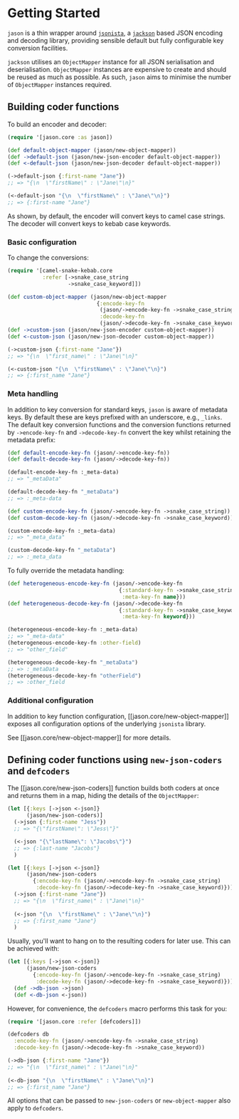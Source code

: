 # Getting Started

`jason` is a thin wrapper around 
[`jsonista`](https://metosin.github.io/jsonista), a 
[`jackson`](https://github.com/FasterXML/jackson) based JSON encoding and 
decoding library, providing sensible default but fully configurable key 
conversion facilities.

`jackson` utilises an `ObjectMapper` instance for all JSON serialisation and
deserialisation. `ObjectMapper` instances are expensive to create and should
be reused as much as possible. As such, `jason` aims to minimise the number of
`ObjectMapper` instances required.

## Building coder functions

To build an encoder and decoder:

```clojure
(require '[jason.core :as jason])

(def default-object-mapper (jason/new-object-mapper))
(def ->default-json (jason/new-json-encoder default-object-mapper))
(def <-default-json (jason/new-json-decoder default-object-mapper))

(->default-json {:first-name "Jane"})
;; => "{\n  \"firstName\" : \"Jane\"\n}"

(<-default-json "{\n  \"firstName\" : \"Jane\"\n}")
;; => {:first-name "Jane"}
```

As shown, by default, the encoder will convert keys to camel case strings. 
The decoder will convert keys to kebab case keywords.

### Basic configuration

To change the conversions:

```clojure
(require '[camel-snake-kebab.core 
           :refer [->snake_case_string
                   ->snake_case_keyword]])

(def custom-object-mapper (jason/new-object-mapper
                            {:encode-key-fn 
                             (jason/->encode-key-fn ->snake_case_string)
                             :decode-key-fn
                             (jason/->decode-key-fn ->snake_case_keyword)}))
(def ->custom-json (jason/new-json-encoder custom-object-mapper))
(def <-custom-json (jason/new-json-decoder custom-object-mapper))

(->custom-json {:first-name "Jane"})
;; => "{\n  \"first_name\" : \"Jane\"\n}"

(<-custom-json "{\n  \"firstName\" : \"Jane\"\n}")
;; => {:first_name "Jane"}
```

### Meta handling

In addition to key conversion for standard keys, `jason` is aware of metadata
keys. By default these are keys prefixed with an underscore, e.g., `_links`.
The default key conversion functions and the conversion functions returned by
`->encode-key-fn` and `->decode-key-fn` convert the key whilst retaining the
metadata prefix:

```clojure
(def default-encode-key-fn (jason/->encode-key-fn))
(def default-decode-key-fn (jason/->decode-key-fn))

(default-encode-key-fn :_meta-data)
;; => "_metaData"

(default-decode-key-fn "_metaData")
;; => :_meta-data

(def custom-encode-key-fn (jason/->encode-key-fn ->snake_case_string))
(def custom-decode-key-fn (jason/->decode-key-fn ->snake_case_keyword))

(custom-encode-key-fn :_meta-data)
;; => "_meta_data"

(custom-decode-key-fn "_metaData")
;; => :_meta_data
```

To fully override the metadata handling:

```clojure
(def heterogeneous-encode-key-fn (jason/->encode-key-fn 
                                   {:standard-key-fn ->snake_case_string
                                    :meta-key-fn name}))
(def heterogeneous-decode-key-fn (jason/->decode-key-fn
                                   {:standard-key-fn ->snake_case_keyword
                                    :meta-key-fn keyword}))

(heterogeneous-encode-key-fn :_meta-data)
;; => "_meta-data"
(heterogeneous-encode-key-fn :other-field)
;; => "other_field"

(heterogeneous-decode-key-fn "_metaData")
;; => :_metaData
(heterogeneous-decode-key-fn "otherField")
;; => :other_field
```

### Additional configuration

In addition to key function configuration, [[jason.core/new-object-mapper]]
exposes all configuration options of the underlying `jsonista` library.

See [[jason.core/new-object-mapper]] for more details.

## Defining coder functions using `new-json-coders` and `defcoders`

The [[jason.core/new-json-coders]] function builds both coders at once and 
returns them in a map, hiding the details of the `ObjectMapper`:

```clojure
(let [{:keys [->json <-json]} 
      (jason/new-json-coders)]
  (->json {:first-name "Jess"})
  ;; => "{\"firstName\": \"Jess\"}"

  (<-json "{\"lastName\": \"Jacobs\"}")
  ;; => {:last-name "Jacobs"}
  )

(let [{:keys [->json <-json]} 
      (jason/new-json-coders
        {:encode-key-fn (jason/->encode-key-fn ->snake_case_string)
         :decode-key-fn (jason/->decode-key-fn ->snake_case_keyword)})]
  (->json {:first-name "Jane"})
  ;; => "{\n  \"first_name\" : \"Jane\"\n}"
  
  (<-json "{\n  \"firstName\" : \"Jane\"\n}")
  ;; => {:first_name "Jane"}
  )
```

Usually, you'll want to hang on to the resulting coders for later use. This
can be achieved with:

```clojure
(let [{:keys [->json <-json]} 
      (jason/new-json-coders
        {:encode-key-fn (jason/->encode-key-fn ->snake_case_string)
         :decode-key-fn (jason/->decode-key-fn ->snake_case_keyword)})]
  (def ->db-json ->json)
  (def <-db-json <-json))
```

However, for convenience, the `defcoders` macro performs this task for you:

```clojure
(require '[jason.core :refer [defcoders]])

(defcoders db
  :encode-key-fn (jason/->encode-key-fn ->snake_case_string)
  :decode-key-fn (jason/->decode-key-fn ->snake_case_keyword))

(->db-json {:first-name "Jane"})
;; => "{\n  \"first_name\" : \"Jane\"\n}"
  
(<-db-json "{\n  \"firstName\" : \"Jane\"\n}")
;; => {:first_name "Jane"}
```

All options that can be passed to `new-json-coders` or `new-object-mapper`
also apply to `defcoders`.
